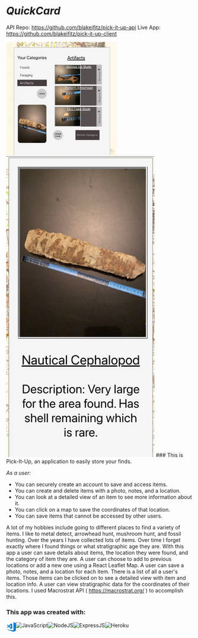 # _QuickCard_

API Repo: https://github.com/blakeifitz/pick-it-up-api
Live App: https://github.com/blakeifitz/pick-it-up-client

<img src="src/media/screenshot-list.png" alt="screenshot" width="300"/>
<img src="src/media/screenshot-fossil.png" alt="screenshot" width="400"/>
### This is Pick-It-Up, an application to easily store your finds.

_As a user:_

- You can securely create an account to save and access items.
- You can create and delete items with a photo, notes, and a location.
- You can look at a detailed view of an item to see more information about it.
- You can click on a map to save the coordinates of that location.
- You can save items that cannot be accessed by other users.

A lot of my hobbies include going to different places to find a variety of items. I like to metal detect, arrowhead hunt, mushroom hunt, and fossil hunting. Over the years I have collected
lots of items. Over time I forget exactly where I found things or what stratigraphic age they are. With this app a user can save details about items, the location they were found, and the category of item they are. A user can choose to add to previous locations or add a new one using a React Leaflet Map. A user can save a photo, notes, and a location for each item. There is a list of all a user's items. Those items can be clicked on to see a detailed view with item and location info. A user can view stratigraphic data for the coordinates of their locations. I used Macrostrat API ( https://macrostrat.org/ ) to accomplish this.

### This app was created with:

<img align="left" alt="Visual Studio Code" width="26px" src="https://raw.githubusercontent.com/github/explore/80688e429a7d4ef2fca1e82350fe8e3517d3494d/topics/visual-studio-code/visual-studio-code.png" />
<img align="left" alt="JavaScript" src="https://img.shields.io/badge/JavaScript-F7DF1E?style=for-the-badge&logo=javascript&logoColor=black" />
<img align="left" alt="NodeJS" src="https://img.shields.io/badge/Node.js-43853D?style=for-the-badge&logo=node.js&logoColor=white" />
<img align="left" alt="ExpressJS" src="https://img.shields.io/badge/Express.js-404D59?style=for-the-badge" />
<img align="left" alt="Heroku" src="https://img.shields.io/badge/Heroku-430098?style=for-the-badge&logo=heroku&logoColor=white" />
